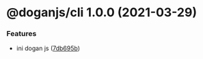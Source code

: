 # @doganjs/cli 1.0.0 (2021-03-29)

### Features

- ini dogan js ([7db695b](https://github.com/sentrei/dogan/commit/7db695bbfaa06848c36ec25860bd47b524e26335))
